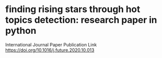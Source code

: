 # finding rising stars through hot topics detection: research paper in python

International Journal Paper Publication Link
https://doi.org/10.1016/j.future.2020.10.013
